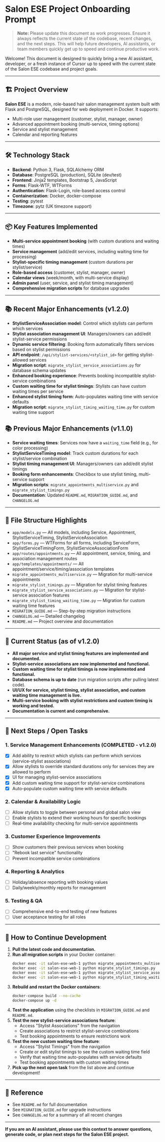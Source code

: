 # Salon ESE Project Onboarding Prompt

> **Note:** Please update this document as work progresses. Ensure it always reflects the current state of the codebase, recent changes, and the next steps. This will help future developers, AI assistants, or team members quickly get up to speed and continue productive work.

Welcome! This document is designed to quickly bring a new AI assistant, developer, or a fresh instance of Cursor up to speed with the current state of the Salon ESE codebase and project goals.

---

## 🏗️ Project Overview

**Salon ESE** is a modern, role-based hair salon management system built with Flask and PostgreSQL, designed for web deployment in Docker. It supports:
- Multi-role user management (customer, stylist, manager, owner)
- Advanced appointment booking (multi-service, timing options)
- Service and stylist management
- Calendar and reporting features

---

## 🛠️ Technology Stack
- **Backend**: Python 3, Flask, SQLAlchemy ORM
- **Database**: PostgreSQL (production), SQLite (dev/test)
- **Frontend**: Jinja2 templates, Bootstrap 5, JavaScript
- **Forms**: Flask-WTF, WTForms
- **Authentication**: Flask-Login, role-based access control
- **Containerization**: Docker, docker-compose
- **Testing**: pytest
- **Timezone**: pytz (UK timezone support)

---

## 📦 Key Features Implemented
- **Multi-service appointment booking** (with custom durations and waiting times)
- **Service management** (add/edit services, including waiting time for processing)
- **Stylist-specific timing management** (custom durations per stylist/service)
- **Role-based access** (customer, stylist, manager, owner)
- **Calendar views** (week/month, with multi-service display)
- **Admin panel** (user, service, and stylist timing management)
- **Comprehensive migration scripts** for database upgrades

---

## 📚 Recent Major Enhancements (v1.2.0)
- **StylistServiceAssociation model**: Control which stylists can perform which services
- **Stylist association management UI**: Managers/owners can add/edit stylist-service permissions
- **Dynamic service filtering**: Booking form automatically filters services based on stylist permissions
- **API endpoint**: `/api/stylist-services/<stylist_id>` for getting stylist-allowed services
- **Migration script**: `migrate_stylist_service_associations.py` for database schema updates
- **Enhanced booking experience**: Prevents booking incompatible stylist-service combinations
- **Custom waiting time for stylist timings**: Stylists can have custom waiting times per service
- **Enhanced stylist timing form**: Auto-populates waiting time with service defaults
- **Migration script**: `migrate_stylist_timing_waiting_time.py` for custom waiting time support

## 📚 Previous Major Enhancements (v1.1.0)
- **Service waiting times**: Services now have a `waiting_time` field (e.g., for color processing)
- **StylistServiceTiming model**: Track custom durations for each stylist/service combination
- **Stylist timing management UI**: Managers/owners can add/edit stylist timings
- **Booking form enhancements**: Checkbox to use stylist timing, multi-service support
- **Migration scripts**: `migrate_appointments_multiservice.py` and `migrate_stylist_timings.py`
- **Documentation**: Updated `README.md`, `MIGRATION_GUIDE.md`, and `CHANGELOG.md`

---

## 📂 File Structure Highlights
- `app/models.py` — All models, including Service, Appointment, StylistServiceTiming, StylistServiceAssociation
- `app/forms.py` — WTForms for all forms, including ServiceForm, StylistServiceTimingForm, StylistServiceAssociationForm
- `app/routes/appointments.py` — All appointment, service, timing, and association management routes
- `app/templates/appointments/` — All appointment/service/timing/association templates
- `migrate_appointments_multiservice.py` — Migration for multi-service appointments
- `migrate_stylist_timings.py` — Migration for stylist timing features
- `migrate_stylist_service_associations.py` — Migration for stylist-service association features
- `migrate_stylist_timing_waiting_time.py` — Migration for custom waiting time features
- `MIGRATION_GUIDE.md` — Step-by-step migration instructions
- `CHANGELOG.md` — Detailed changelog
- `README.md` — Project overview and documentation

---

## 🚦 Current Status (as of v1.2.0)
- **All major service and stylist timing features are implemented and documented.**
- **Stylist-service associations are now implemented and functional.**
- **Custom waiting time for stylist timings is now implemented and functional.**
- **Database schema is up to date** (run migration scripts after pulling latest code).
- **UI/UX for service, stylist timing, stylist association, and custom waiting time management is live.**
- **Multi-service booking with stylist restrictions and custom timing is working and tested.**
- **Documentation is current and comprehensive.**

---

## 📝 Next Steps / Open Tasks

### 1. **Service Management Enhancements (COMPLETED - v1.2.0)**
- [x] Add ability to restrict which stylists can perform which services (service-stylist associations)
- [x] Allow stylists to override standard durations only for services they are allowed to perform
- [x] UI for managing stylist-service associations
- [x] Add custom waiting time support for stylist-service combinations
- [x] Auto-populate custom waiting time with service defaults

### 2. **Calendar & Availability Logic**
- [ ] Allow stylists to toggle between personal and global salon view
- [ ] Enable stylists to extend their working hours for specific bookings
- [ ] Real-time availability checking for multi-service appointments

### 3. **Customer Experience Improvements**
- [ ] Show customers their previous services when booking
- [ ] "Rebook last service" functionality
- [ ] Prevent incompatible service combinations

### 4. **Reporting & Analytics**
- [ ] Holiday/absence reporting with booking values
- [ ] Daily/weekly/monthly reports for management

### 5. **Testing & QA**
- [ ] Comprehensive end-to-end testing of new features
- [ ] User acceptance testing for all roles

---

## 🚀 How to Continue Development
1. **Pull the latest code and documentation.**
2. **Run all migration scripts** in your Docker container:
   ```bash
   docker exec -it salon-ese-web-1 python migrate_appointments_multiservice.py
   docker exec -it salon-ese-web-1 python migrate_stylist_timings.py
   docker exec -it salon-ese-web-1 python migrate_stylist_service_associations.py
   docker exec -it salon-ese-web-1 python migrate_stylist_timing_waiting_time.py
   ```
3. **Rebuild and restart the Docker containers**:
   ```bash
   docker-compose build --no-cache
   docker-compose up -d
   ```
4. **Test the application** using the checklists in `MIGRATION_GUIDE.md` and `README.md`.
5. **Test the new stylist-service associations feature**:
   - Access "Stylist Associations" from the navigation
   - Create associations to restrict stylist-service combinations
   - Test booking appointments to ensure restrictions work
6. **Test the new custom waiting time feature**:
   - Access "Stylist Timings" from the navigation
   - Create or edit stylist timings to see the custom waiting time field
   - Verify that waiting time auto-populates with service defaults
   - Test booking appointments with custom waiting times
6. **Pick up the next open task** from the list above and continue development!

---

## 📖 Reference
- See `README.md` for full documentation
- See `MIGRATION_GUIDE.md` for upgrade instructions
- See `CHANGELOG.md` for a summary of all recent changes

---

**If you are an AI assistant, please use this context to answer questions, generate code, or plan next steps for the Salon ESE project.** 